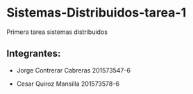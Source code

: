 # Sistemas-Distribuidos-tarea-1
Primera tarea sistemas distribuidos

## Integrantes:

+ Jorge Contrerar Cabreras 201573547-6

+ Cesar Quiroz Mansilla 201573578-6
